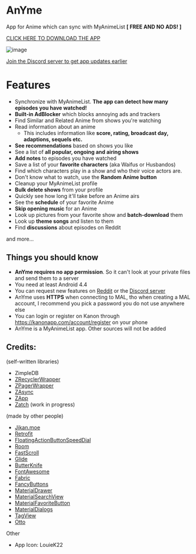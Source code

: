 # AnYme
App for Anime which can sync with MyAnimeList **[ FREE AND NO ADS! ]**

[CLICK HERE TO DOWNLOAD THE APP](https://github.com/zunjae/anyme_download/releases/download/DownloadLink/anYme.apk)

![image](https://cdn.discordapp.com/attachments/341672347746697216/415614520707514368/151916057400801.jpg)

[Join the Discord server to get app updates earlier](http://anymeapp.com/serverinvite)


# Features

* Synchronize with MyAnimeList. **The app can detect how many episodes you have watched!**
* **Built-in AdBlocker** which blocks annoying ads and trackers
* Find Similar and Related Anime from shows you're watching
* Read information about an anime
     * This includes information like **score, rating, broadcast day, adaptions, sequels etc.**
* **See recommendations** based on shows you like
* See a list of **all popular, ongoing and airing shows**
* **Add notes** to episodes you have watched
* Save a list of your **favorite characters** (aka Waifus or Husbandos)
* Find which characters play in a show and who their voice actors are.
* Don't know what to watch, use the **Random Anime button**
* Cleanup your MyAnimeList profile
* **Bulk delete shows** from your profile
* Quickly see how long it'll take before an Anime airs
* See the **schedule** of your favorite Anime
* **Skip opening music** for an Anime
* Look up pictures from your favorite show and **batch-download** them
* Look up **theme songs** and listen to them
* Find **discussions** about episodes on Reddit


and more...


## Things you should know

* **AnYme  requires no app permission**. So it can't look at your private files and send them to a server
* You need at least Android 4.4
* You can request new features on [Reddit](https://www.reddit.com/r/AnYme) or the [Discord server](http://anymeapp.com/serverinvite)
* AnYme uses **HTTPS** when connecting to MAL, tho when creating a MAL account, I recommend you pick a password you do not use anywhere else
* You can login or register on Kanon through https://kanonapp.com/account/register on your phone
* AnYme is a MyAnimeList app. Other sources will not be added

## Credits:

(self-written libraries)
* ZimpleDB
* [ZRecyclerWrapper](https://github.com/zunjae/ZRecyclerWrapper)
* [ZPagerWrapper](https://github.com/zunjae/ZPagerWrapper)
* [ZAsync](https://github.com/zunjae/ZAsync)
* [ZApp](https://github.com/zunjae/ZApp)
* [Zatch](https://github.com/zunjae/Zatch) (work in progress)

(made by other people)
* [Jikan.moe](https://jikan.moe/)
* [Retrofit](http://square.github.io/retrofit/)
* [FloatingActionButtonSpeedDial](https://github.com/leinardi/FloatingActionButtonSpeedDial)
* [Room](https://developer.android.com/topic/libraries/architecture/room)
* [FastScroll](https://github.com/L4Digital/FastScroll)
* [Glide](https://github.com/bumptech/glide)
* [ButterKnife](http://jakewharton.github.io/butterknife/)
* [FontAwesome](http://fontawesome.io/)
* [Fabric](https://docs.fabric.io/android/fabric/overview.html)
* [FancyButtons](https://github.com/medyo/Fancybuttons)
* [MaterialDrawer](https://github.com/mikepenz/MaterialDrawer)
* [MaterialSearchView](https://github.com/MiguelCatalan/MaterialSearchView)
* [MaterialFavoriteButton](https://github.com/IvBaranov/MaterialFavoriteButton)
* [MaterialDialogs](https://github.com/afollestad/material-dialogs)
* [TagView](https://github.com/Cutta/TagView)
* [Otto](http://square.github.io/otto/)

Other

* App Icon: LouieK22
